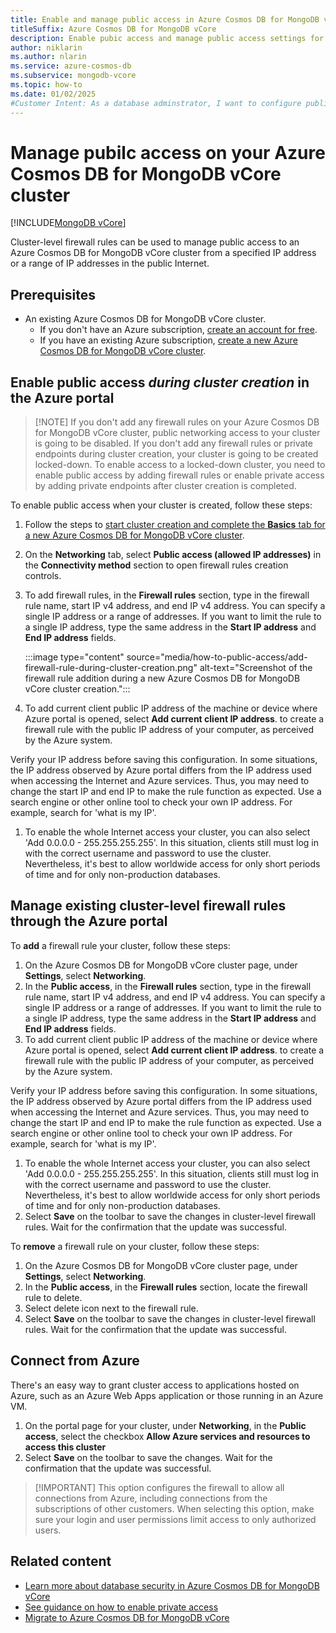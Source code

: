 ```yaml
---
title: Enable and manage public access in Azure Cosmos DB for MongoDB vCore
titleSuffix: Azure Cosmos DB for MongoDB vCore
description: Enable pubic access and manage public access settings for an Azure Cosmos DB for MongoDB vCore cluster.
author: niklarin
ms.author: nlarin
ms.service: azure-cosmos-db
ms.subservice: mongodb-vcore
ms.topic: how-to
ms.date: 01/02/2025
#Customer Intent: As a database adminstrator, I want to configure public access, so that I can connect to Azure Cosmos DB for MongoDB vCore cluster using public IP address.
---
```


# Manage pubilc access on your Azure Cosmos DB for MongoDB vCore cluster

[!INCLUDE[MongoDB vCore](~/reusable-content/ce-skilling/azure/includes/cosmos-db/includes/appliesto-mongodb-vcore.md)]

Cluster-level firewall rules can be used to manage public access to an Azure Cosmos DB for MongoDB vCore cluster from a specified IP address or a range of IP addresses in the public Internet.

## Prerequisites

- An existing Azure Cosmos DB for MongoDB vCore cluster.
  - If you don't have an Azure subscription, [create an account for free](https://azure.microsoft.com/free).
  - If you have an existing Azure subscription, [create a new Azure Cosmos DB for MongoDB vCore cluster](quickstart-portal.md).

## Enable public access *during cluster creation* in the Azure portal

> [!NOTE] If you don't add any firewall rules on your Azure Cosmos DB for MongoDB vCore cluster, public networking access to your cluster is going to be disabled. If you don't add any firewall rules or private endpoints during cluster creation, your cluster is going to be created locked-down. To enable access to a locked-down cluster, you need to enable public access by adding firewall rules or enable private access by adding private endpoints after cluster creation is completed.

To enable public access when your cluster is created, follow these steps:

1. Follow the steps to [start cluster creation and complete the **Basics** tab for a new Azure Cosmos DB for MongoDB vCore cluster](./quickstart-portal.md#create-a-cluster).
1. On the **Networking** tab, select **Public access (allowed IP addresses)** in the **Connectivity method** section to open firewall rules creation controls. 
1. To add firewall rules, in the **Firewall rules** section, type in the firewall rule name, start IP v4 address, and end IP v4 address. You can specify a single IP address or a range of addresses. If you want to limit the rule to a single IP address, type the same address in the **Start IP address** and **End IP address** fields.

    :::image type="content" source="media/how-to-public-access/add-firewall-rule-during-cluster-creation.png" alt-text="Screenshot of the firewall rule addition during a new Azure Cosmos DB for MongoDB vCore cluster creation.":::

1. To add current client public IP address of the machine or device where Azure portal is opened, select **Add current client IP address**.  to create a firewall rule with the public IP address of your computer, as perceived by the Azure system.

Verify your IP address before saving this configuration. In some situations, the IP address observed by Azure portal differs from the IP address used when accessing the Internet and Azure services. Thus, you may need to change the start IP and end IP to make the rule function as expected. Use a search engine or other online tool to check your own IP address. For example, search for 'what is my IP'.

1. To enable the whole Internet access your cluster, you can also select 'Add 0.0.0.0 - 255.255.255.255'. In this situation, clients still must log in with the correct username and password to use the cluster. Nevertheless, it's best to allow worldwide access for only short periods of time and for only non-production databases.

## Manage existing cluster-level firewall rules through the Azure portal

To **add** a firewall rule your cluster, follow these steps:

1. On the Azure Cosmos DB for MongoDB vCore cluster page, under **Settings**, select **Networking**.
1. In the **Public access**, in the **Firewall rules** section, type in the firewall rule name, start IP v4 address, and end IP v4 address. You can specify a single IP address or a range of addresses. If you want to limit the rule to a single IP address, type the same address in the **Start IP address** and **End IP address** fields.
1. To add current client public IP address of the machine or device where Azure portal is opened, select **Add current client IP address**.  to create a firewall rule with the public IP address of your computer, as perceived by the Azure system.

Verify your IP address before saving this configuration. In some situations, the IP address observed by Azure portal differs from the IP address used when accessing the Internet and Azure services. Thus, you may need to change the start IP and end IP to make the rule function as expected. Use a search engine or other online tool to check your own IP address. For example, search for 'what is my IP'.

1. To enable the whole Internet access your cluster, you can also select 'Add 0.0.0.0 - 255.255.255.255'. In this situation, clients still must log in with the correct username and password to use the cluster. Nevertheless, it's best to allow worldwide access for only short periods of time and for only non-production databases.
1. Select **Save** on the toolbar to save the changes in cluster-level firewall rules. Wait for the confirmation that the update was successful.

To **remove** a firewall rule on your cluster, follow these steps:
1. On the Azure Cosmos DB for MongoDB vCore cluster page, under **Settings**, select **Networking**.
1. In the **Public access**, in the **Firewall rules** section, locate the firewall rule to delete. 
1. Select delete icon next to the firewall rule.
1. Select **Save** on the toolbar to save the changes in cluster-level firewall rules. Wait for the confirmation that the update was successful.

## Connect from Azure
There's an easy way to grant cluster access to applications hosted on Azure, such as an Azure Web Apps application or those running in an Azure VM. 

1. On the portal page for your cluster, under **Networking**, in the **Public access**, select the checkbox **Allow Azure services and resources to access this cluster**
1. Select **Save** on the toolbar to save the changes. Wait for the confirmation that the update was successful.

> [!IMPORTANT] This option configures the firewall to allow all connections from Azure, including connections from the subscriptions of other customers. When selecting this option, make sure your login and user permissions limit access to only authorized users.

## Related content

- [Learn more about database security in Azure Cosmos DB for MongoDB vCore](./security.md)
- [See guidance on how to enable private access](./how-to-private-link.md)
- [Migrate to Azure Cosmos DB for MongoDB vCore](./migration-options.md)
